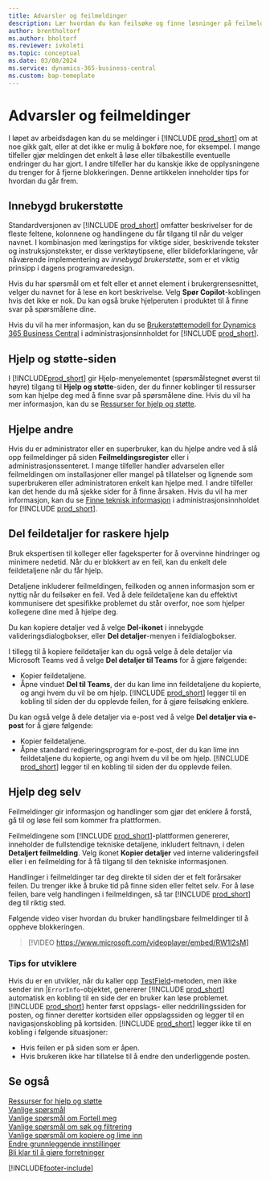 ```yaml
---
title: Advarsler og feilmeldinger
description: Lær hvordan du kan feilsøke og finne løsninger på feilmeldinger når du arbeider i Business Central.
author: brentholtorf
ms.author: bholtorf
ms.reviewer: ivkoleti
ms.topic: conceptual
ms.date: 03/08/2024
ms.service: dynamics-365-business-central
ms.custom: bap-temeplate
---
```

# Advarsler og feilmeldinger

I løpet av arbeidsdagen kan du se meldinger i [!INCLUDE [prod_short](includes/prod_short.md)] om at noe gikk galt, eller at det ikke er mulig å bokføre noe, for eksempel. I mange tilfeller gjør meldingen det enkelt å løse eller tilbakestille eventuelle endringer du har gjort. I andre tilfeller har du kanskje ikke de opplysningene du trenger for å fjerne blokkeringen. Denne artikkelen inneholder tips for hvordan du går frem.  

## Innebygd brukerstøtte

Standardversjonen av [!INCLUDE [prod_short](includes/prod_short.md)] omfatter beskrivelser for de fleste feltene, kolonnene og handlingene du får tilgang til når du velger navnet. I kombinasjon med læringstips for viktige sider, beskrivende tekster og instruksjonstekster, er disse verktøytipsene, eller bildeforklaringene, vår nåværende implementering av *innebygd brukerstøtte*, som er et viktig prinsipp i dagens programvaredesign.  

Hvis du har spørsmål om et felt eller et annet element i brukergrensesnittet, velger du navnet for å lese en kort beskrivelse. Velg **Spør Copilot**-koblingen hvis det ikke er nok. Du kan også bruke hjelperuten i produktet til å finne svar på spørsmålene dine.  

Hvis du vil ha mer informasjon, kan du se [Brukerstøttemodell for Dynamics 365 Business Central](/dynamics365/business-central/dev-itpro/user-assistance) i administrasjonsinnholdet for [!INCLUDE [prod_short](includes/prod_short.md)].  

## Hjelp og støtte-siden

I [!INCLUDE[prod_short](includes/prod_short.md)] gir Hjelp-menyelementet (spørsmålstegnet øverst til høyre) tilgang til **Hjelp og støtte**-siden, der du finner koblinger til ressurser som kan hjelpe deg med å finne svar på spørsmålene dine. Hvis du vil ha mer informasjon, kan du se [Ressurser for hjelp og støtte](product-help-and-support.md).  

## Hjelpe andre

Hvis du er administrator eller en superbruker, kan du hjelpe andre ved å slå opp feilmeldinger på siden **Feilmeldingsregister** eller i administrasjonssenteret. I mange tilfeller handler advarselen eller feilmeldingen om installasjoner eller mangel på tillatelser og lignende som superbrukeren eller administratoren enkelt kan hjelpe med. I andre tilfeller kan det hende du må sjekke sider for å finne årsaken. Hvis du vil ha mer informasjon, kan du se [Finne teknisk informasjon](/dynamics365/business-central/dev-itpro/administration/manage-technical-support#finding-technical-information) i administrasjonsinnholdet for [!INCLUDE [prod_short](includes/prod_short.md)].  

## Del feildetaljer for raskere hjelp

Bruk ekspertisen til kolleger eller fageksperter for å overvinne hindringer og minimere nedetid. Når du er blokkert av en feil, kan du enkelt dele feildetaljene når du får hjelp.

Detaljene inkluderer feilmeldingen, feilkoden og annen informasjon som er nyttig når du feilsøker en feil. Ved å dele feildetaljene kan du effektivt kommunisere det spesifikke problemet du står overfor, noe som hjelper kollegene dine med å hjelpe deg.  

Du kan kopiere detaljer ved å velge **Del-ikonet** i innebygde valideringsdialogbokser, eller **Del detaljer**-menyen i feildialogbokser.  

I tillegg til å kopiere feildetaljer kan du også velge å dele detaljer via Microsoft Teams ved å velge **Del detaljer til Teams** for å gjøre følgende:

* Kopier feildetaljene.
* Åpne vinduet **Del til Teams**, der du kan lime inn feildetaljene du kopierte, og angi hvem du vil be om hjelp. [!INCLUDE [prod_short](includes/prod_short.md)] legger til en kobling til siden der du opplevde feilen, for å gjøre feilsøking enklere.

Du kan også velge å dele detaljer via e-post ved å velge **Del detaljer via e-post** for å gjøre følgende:

* Kopier feildetaljene.
* Åpne standard redigeringsprogram for e-post, der du kan lime inn feildetaljene du kopierte, og angi hvem du vil be om hjelp. [!INCLUDE [prod_short](includes/prod_short.md)] legger til en kobling til siden der du opplevde feilen.

## Hjelp deg selv

Feilmeldinger gir informasjon og handlinger som gjør det enklere å forstå, gå til og løse feil som kommer fra plattformen.

Feilmeldingene som [!INCLUDE [prod_short](includes/prod_short.md)]-plattformen genererer, inneholder de fullstendige tekniske detaljene, inkludert feltnavn, i delen **Detaljert feilmelding**. Velg ikonet **Kopier detaljer** ved interne valideringsfeil eller i en feilmelding for å få tilgang til den tekniske informasjonen.

Handlinger i feilmeldinger tar deg direkte til siden der et felt forårsaker feilen. Du trenger ikke å bruke tid på finne siden eller feltet selv. For å løse feilen, bare velg handlingen i feilmeldingen, så tar [!INCLUDE [prod_short](includes/prod_short.md)] deg til riktig sted.

Følgende video viser hvordan du bruker handlingsbare feilmeldinger til å oppheve blokkeringen.

> [!VIDEO https://www.microsoft.com/videoplayer/embed/RW1l2sM]

### Tips for utviklere

Hvis du er en utvikler, når du kaller opp [TestField](/dynamics365/business-central/dev-itpro/developer/methods-auto/record/record-testfield-joker-joker-errorinfo-method)-metoden, men ikke sender inn |`ErrorInfo`-objektet, genererer [!INCLUDE [prod_short](includes/prod_short.md)] automatisk en kobling til en side der en bruker kan løse problemet. [!INCLUDE [prod_short](includes/prod_short.md)] henter først oppslags- eller neddrillingssiden for posten, og finner deretter kortsiden eller oppslagssiden og legger til en navigasjonskobling på kortsiden. [!INCLUDE [prod_short](includes/prod_short.md)] legger ikke til en kobling i følgende situasjoner:

* Hvis feilen er på siden som er åpen.
* Hvis brukeren ikke har tillatelse til å endre den underliggende posten.

## Se også

[Ressurser for hjelp og støtte](product-help-and-support.md)  
[Vanlige spørsmål](across-faq.yml)  
[Vanlige spørsmål om Fortell meg](ui-search-faq.md)  
[Vanlige spørsmål om søk og filtrering](ui-search-filter-faq.yml)  
[Vanlige spørsmål om kopiere og lime inn](faq-copy-paste.yml)  
[Endre grunnleggende innstillinger](ui-change-basic-settings.md)  
[Bli klar til å gjøre forretninger](ui-get-ready-business.md)  

[!INCLUDE[footer-include](includes/footer-banner.md)]